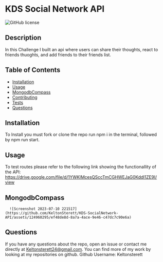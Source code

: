 
  # KDS Social Network API
   ![GitHub license](https://img.shields.io/badge/license-MIT-blue.svg)

  ## Description
  In this Challenge I built an api where users can share their thoughts, react to friends thuoghts, and add friends to their friends list.

  ## Table of Contents
  * [Installation](#installation)
  * [Usage](#usage)
  * [MongodbCompass](#MongodbCompass)
  * [Contributing](#contributing)
  * [Tests](#tests)
  * [Questions](#Contact-Information)

  ## Installation
  To Install you must fork or clone the repo run npm i in the terminal, followed by npm run start.

  ## Usage
  To test routes please refer to the following link showing the functionallity of the API:
  https://drive.google.com/file/d/1YWKIMcesQSccTmCGHWEJaG0KddI1ZE9I/view

   ## MongodbCompass
      ![Screenshot 2023-07-10 221517](https://github.com/KeltonSterett/KDS-SocialNetwork-API/assets/124960295/ef48de8d-8a7a-4ace-9e46-c47dc7c90e6a)






  ## Questions
  If you have any questions about the repo, open an issue or contact me directly at Keltonsterett24@gmail.com. You can find more of my work by looking at my repositories on github.
   Github Username: Keltonsterett

